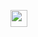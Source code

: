 <p align="left">
  <img src="file:///home/standy-linux/%C3%81rea%20de%20Trabalho/1-13123_deltarune-ralsei-pixel-art.gif)" width="27px">
</p>
